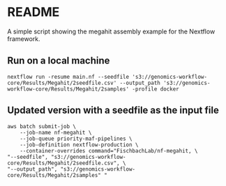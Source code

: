 README
====================

A simple script showing the megahit assembly example for the Nextflow framework.

## Run on a local machine
```{bash}
nextflow run -resume main.nf --seedfile 's3://genomics-workflow-core/Results/Megahit/2seedfile.csv' --output_path 's3://genomics-workflow-core/Results/Megahit/2samples' -profile docker
```

## Updated version with a seedfile as the input file
```{bash}
aws batch submit-job \
    --job-name nf-megahit \
    --job-queue priority-maf-pipelines \
    --job-definition nextflow-production \
    --container-overrides command="FischbachLab/nf-megahit, \
"--seedfile", "s3://genomics-workflow-core/Results/Megahit/2seedfile.csv", \
"--output_path", "s3://genomics-workflow-core/Results/Megahit/2samples" "
```
